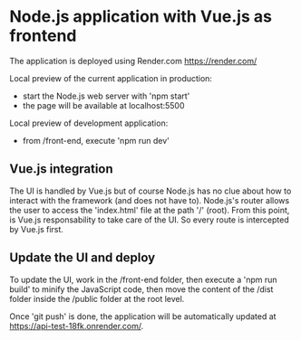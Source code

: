 # Node.js application with Vue.js as frontend

The application is deployed using Render.com https://render.com/

Local preview of the current application in production:
- start the Node.js web server with 'npm start'
- the page will be available at localhost:5500

Local preview of development application:
- from /front-end, execute 'npm run dev'

## Vue.js integration
The UI is handled by Vue.js but of course Node.js has no clue about how to interact with the framework (and does not have to). Node.js's router allows the user to access the 'index.html' file at the path '/' (root). From this point, is Vue.js responsability to take care of the UI. So every route is intercepted by Vue.js first.

## Update the UI and deploy
To update the UI, work in the /front-end folder, then execute a 'npm run build' to minify the JavaScript code, then move the content of the /dist folder inside the /public folder at the root level.

Once 'git push' is done, the application will be automatically updated at https://api-test-18fk.onrender.com/.